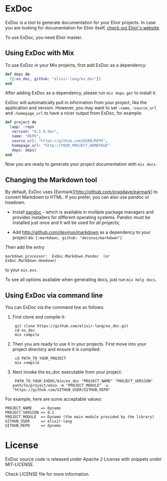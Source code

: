 # ExDoc

ExDoc is a tool to generate documentation for your Elixir projects. In case you are looking for documentation for Elixir itself, [check out Elixir's website](http://elixir-lang.org/).

To use ExDoc, you need Elixir master.

## Using ExDoc with Mix

To use ExDoc in your Mix projects, first add ExDoc as a dependency:

```elixir
def deps do
  [{:ex_doc, github: "elixir-lang/ex_doc"}]
end
```

After adding ExDoc as a dependency, please run `mix deps.get` to install it.

ExDoc will automatically pull in information from your project, like the application and version. However, you may want to set `:name`, `:source_url` and `:homepage_url` to have a nicer output from ExDoc, for example:

```elixir
def project do
  [app: :repo
   version: "0.1.0.dev",
   name: "REPO",
   source_url: "https://github.com/USER/REPO",
   homepage_url: "http://YOUR_PROJECT_HOMEPAGE"
   deps: deps]
end
```

Now you are ready to generate your project documentation with `mix docs`.

## Changing the Markdown tool

By default, ExDoc uses [Earmark][http://github.com/pragdave/earmark] to convert Markdown to HTML. If you prefer, you can also use pandoc or hoedown.

  * Install [pandoc](http://johnmacfarlane.net/pandoc/) - which is available in multiple package managers and provides installers for different operating systems. Pandoc must be installed just once and it will be used for all projects;

  * Add http://github.com/devinus/markdown as a dependency to your project as: `{:markdown, github: "devinus/markdown"}`

Then add the entry

    markdown_processor:  ExDoc.Markdown.Pandoc  (or ExDoc.MarkDown.Hoedown)

to your `mix.exs`.

To see all options available when generating docs, just run `mix help docs`.

## Using ExDoc via command line

You can ExDoc via the command line as follows:

1. First clone and compile it:

        git clone https://github.com/elixir-lang/ex_doc.git
        cd ex_doc
        mix compile

2. Then you are ready to use it in your projects. First move into your project directory and ensure it is compiled:

        cd PATH_TO_YOUR_PROJECT
        mix compile

3. Next invoke the ex_doc executable from your project:

        PATH_TO_YOUR_EXDOC/bin/ex_doc "PROJECT_NAME" "PROJECT_VERSION" path/to/project/ebin -m "PROJECT_MODULE" -u "https://github.com/GITHUB_USER/GITHUB_REPO"

For example, here are some acceptable values:

    PROJECT_NAME    => Dynamo
    PROJECT_VERSION => 0.1
    PROJECT_MODULE  => Dynamo (the main module provided by the library)
    GITHUB_USER     => elixir-lang
    GITHUB_REPO     => dynamo

# License

ExDoc source code is released under Apache 2 License with snippets under MIT-LICENSE.

Check LICENSE file for more information.
